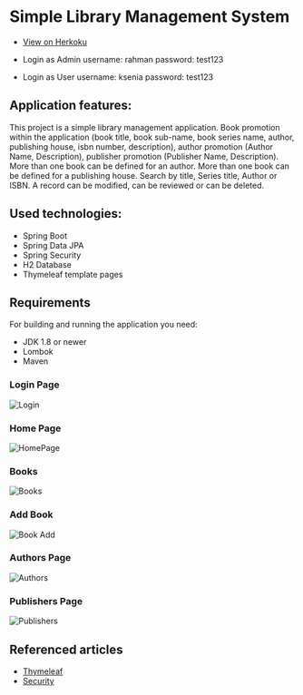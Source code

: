 # Simple Library Management System

- [View on Herkoku](https://spring-thymeleaf-library.herokuapp.com/login)

- Login as Admin 
username: rahman
password: test123

- Login as User
username: ksenia
password: test123

## Application features:
This project is a simple library management application. Book promotion within the application (book title, book sub-name, book series
name, author, publishing house, isbn number, description), author promotion (Author Name, Description), publisher promotion (Publisher Name, Description).
More than one book can be defined for an author. More than one book can be defined for a publishing house. Search by title, Series title, Author or ISBN.
A record can be modified, can be reviewed or can be deleted.

## Used technologies:
- Spring Boot
- Spring Data JPA
- Spring Security
- H2 Database
- Thymeleaf template pages

## Requirements
For building and running the application you need:
- JDK 1.8 or newer
- Lombok
- Maven

### Login Page
![Login](https://github.com/mervenurgulbagci/Library-Project-with-SpringBoot-and-Thymeleaf/blob/master/img/loginPage.PNG)

### Home Page
![HomePage](https://github.com/mervenurgulbagci/Library-Project-with-SpringBoot-and-Thymeleaf/blob/master/img/homepage.JPG)

### Books
![Books](https://github.com/mervenurgulbagci/Library-Project-with-SpringBoot-and-Thymeleaf/blob/master/img/booksList.JPG)

### Add Book
![Book Add](https://github.com/mervenurgulbagci/Library-Project-with-SpringBoot-and-Thymeleaf/blob/master/img/addBook.PNG)

### Authors Page
![Authors](https://github.com/mervenurgulbagci/Library-Project-with-SpringBoot-and-Thymeleaf/blob/master/img/authorList.PNG)

### Publishers Page
![Publishers](https://github.com/mervenurgulbagci/Library-Project-with-SpringBoot-and-Thymeleaf/blob/master/img/publishers.PNG)

## Referenced articles
- [Thymeleaf](https://www.thymeleaf.org/doc/articles/layouts.html)
- [Security](https://www.thymeleaf.org/doc/articles/springsecurity.html)
